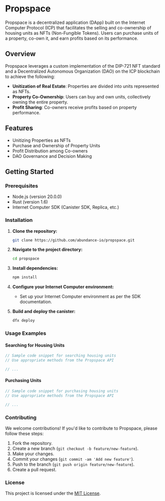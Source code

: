# Propspace

Propspace is a decentralized application (DApp) built on the Internet Computer Protocol (ICP) that facilitates the selling and co-ownership of housing units as NFTs (Non-Fungible Tokens). Users can purchase units of a property, co-own it, and earn profits based on its performance.

## Overview

Propspace leverages a custom implementation of the DIP-721 NFT standard and a Decentralized Autonomous Organization (DAO) on the ICP blockchain to achieve the following:

- **Unitization of Real Estate**: Properties are divided into units represented as NFTs.
- **Property Co-Ownership**: Users can buy and own units, collectively owning the entire property.
- **Profit Sharing**: Co-owners receive profits based on property performance.

## Features

- Unitizing Properties as NFTs
- Purchase and Ownership of Property Units
- Profit Distribution among Co-owners
- DAO Governance and Decision Making

## Getting Started

### Prerequisites

- Node.js (version 20.0.0)
- Rust (version 1.6)
- Internet Computer SDK (Canister SDK, Replica, etc.)

### Installation

1. **Clone the repository:**
   ```bash
   git clone https://github.com/abundance-io/propspace.git
   ```

2. **Navigate to the project directory:**
   ```bash
   cd propspace
   ```

3. **Install dependencies:**
   ```bash
   npm install
   ```

4. **Configure your Internet Computer environment:**
   - Set up your Internet Computer environment as per the SDK documentation.

5. **Build and deploy the canister:**
   ```bash
   dfx deploy
   ```

### Usage Examples

#### Searching for Housing Units

```javascript
// Sample code snippet for searching housing units
// Use appropriate methods from the Propspace API

// ...
```

#### Purchasing Units

```javascript
// Sample code snippet for purchasing housing units
// Use appropriate methods from the Propspace API

// ...
```

### Contributing

We welcome contributions! If you'd like to contribute to Propspace, please follow these steps:
1. Fork the repository.
2. Create a new branch (`git checkout -b feature/new-feature`).
3. Make your changes.
4. Commit your changes (`git commit -am 'Add new feature'`).
5. Push to the branch (`git push origin feature/new-feature`).
6. Create a pull request.

### License

This project is licensed under the [MIT License](LICENSE).
